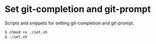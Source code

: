 # Set git-completion and git-prompt

Scripts and snippets for setting git-completion and git-prompt.

```bash
$ chmod +x ./set.sh
$ ./set.sh
```
